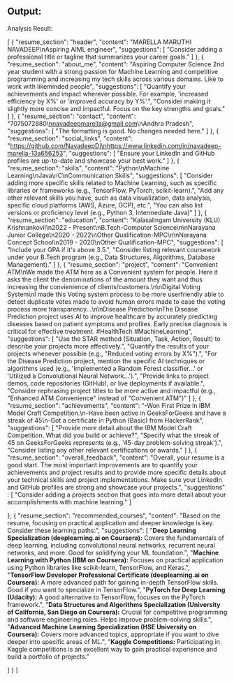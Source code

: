 ## Output: 

Analysis Result:


[
  {
    "resume_section": "header",
    "content": "MARELLA MARUTHI NAVADEEP\nAspiring AIML engineer",
    "suggestions": [
      "Consider adding a professional title or tagline that summarizes your career goals."
    ]
  },
  {
    "resume_section": "about_me",
    "content": "Aspiring Computer Science 2nd year student with a strong passion for Machine Learning and competitive programming and increasing my tech skills across various domains. Like to work with likeminded people",
    "suggestions": [
      "Quantify your achievements and impact wherever possible. For example, 'increased efficiency by X%' or 'improved accuracy by Y%'.",
      "Consider making it slightly more concise and impactful. Focus on the key strengths and goals."
    ]
  },
  {
    "resume_section": "contact",
    "content": "7075072880\nnavadeepmarella@gmail.com\nAndhra Pradesh",
    "suggestions": [
      "The formatting is good.  No changes needed here."
    ]
  },
  {
    "resume_section": "social_links",
    "content": "https://github.com/NavadeepDj\nhttps://www.linkedin.com/in/navadeep-marella-13a656253",
    "suggestions": [
      "Ensure your LinkedIn and GitHub profiles are up-to-date and showcase your best work."
    ]
  },
  {
    "resume_section": "skills",
    "content": "Python\nMachine Learning\nJava\nC\nCommunication Skills",
    "suggestions": [
      "Consider adding more specific skills related to Machine Learning, such as specific libraries or frameworks (e.g., TensorFlow, PyTorch, scikit-learn).",
      "Add any other relevant skills you have, such as data visualization, data analysis, specific cloud platforms (AWS, Azure, GCP), etc.",
      "You can also list versions or proficiency level (e.g., Python 3, Intermediate Java)"
    ]
  },
  {
    "resume_section": "education",
    "content": "Kalasalingam University (KLU) Krishnankovil\n2022 - Present\nB.Tech-Computer Science\n\nNarayana Junior College\n2020 - 2022\nOther Qualification-MPC\n\nNarayana Concept School\n2019 - 2020\nOther Qualification-MPC",
    "suggestions": [
      "Include your GPA if it's above 3.5.",
       "Consider listing relevant coursework under your B.Tech program (e.g., Data Structures, Algorithms, Database Management)."
    ]
  },
  {
    "resume_section": "project",
    "content": "Convenient ATM\nWe made the ATM here as a Convenient system for people. Here it asks the client the denominations of the amount they want and thus increasing the convienience of clients/customers.\n\nDigital Voting System\nI made this Voting system process to be more userfriendly able to detect duplicate votes made to avoid human errors made to ease the voting process more transparency...\n\nDisease Prediction\nThe Disease Prediction project uses AI to improve healthcare by accurately predicting diseases based on patient symptoms and profiles. Early precise diagnosis is critical for effective treatment. #HealthTech #MachineLearning",
    "suggestions": [
      "Use the STAR method (Situation, Task, Action, Result) to describe your projects more effectively.",
      "Quantify the results of your projects whenever possible (e.g., \"Reduced voting errors by X%\").",
      "For the Disease Prediction project, mention the specific AI techniques or algorithms used (e.g., 'Implemented a Random Forest classifier...' or 'Utilized a Convolutional Neural Network...').",
      "Provide links to project demos, code repositories (GitHub), or live deployments if available.",
      "Consider rephrasing project titles to be more active and impactful (e.g., \"Enhanced ATM Convenience\" instead of \"Convenient ATM\")"
    ]
  },
  {
    "resume_section": "achievements",
    "content": "-Won First Prize in IBM Model Craft Competition.\n-Have been active in GeeksForGeeks and have a streak of 45\n-Got a certificate in Python (Basic) from HackerRank",
    "suggestions": [
      "Provide more detail about the IBM Model Craft Competition. What did you build or achieve?",
      "Specify what the streak of 45 on GeeksForGeeks represents (e.g., '45-day problem-solving streak').",
      "Consider listing any other relevant certifications or awards."
    ]
  },
    {
    "resume_section": "overall_feedback",
    "content": "Overall, your resume is a good start.  The most important improvements are to quantify your achievements and project results and to provide more specific details about your technical skills and project implementations.  Make sure your LinkedIn and GitHub profiles are strong and showcase your projects.",
        "suggestions" : [
            "Consider adding a projects section that goes into more detail about your accomplishments with machine learning."
        ]

  },
    {
   "resume_section": "recommended_courses",
   "content": "Based on the resume, focusing on practical application and deeper knowledge is key.  Consider these learning paths:",
   "suggestions": [
        "**Deep Learning Specialization (deeplearning.ai on Coursera):**  Covers the fundamentals of deep learning, including convolutional neural networks, recurrent neural networks, and more.  Good for solidifying your ML foundation.",
        "**Machine Learning with Python (IBM on Coursera):**  Focuses on practical application using Python libraries like scikit-learn, TensorFlow, and Keras.",
        "**TensorFlow Developer Professional Certificate (deeplearning.ai on Coursera):**  A more advanced path for gaining in-depth TensorFlow skills.  Good if you want to specialize in TensorFlow.",
        "**PyTorch for Deep Learning (Udacity):**  A good alternative to TensorFlow, focuses on the PyTorch framework.",
        "**Data Structures and Algorithms Specialization (University of California, San Diego on Coursera):**  Crucial for competitive programming and software engineering roles.  Helps improve problem-solving skills.",
      "**Advanced Machine Learning Specialization (HSE University on Coursera):** Covers more advanced topics, appropriate if you want to dive deeper into specific areas of ML.",
      "**Kaggle Competitions:** Participating in Kaggle competitions is an excellent way to gain practical experience and build a portfolio of projects."

   ]
  }
]
